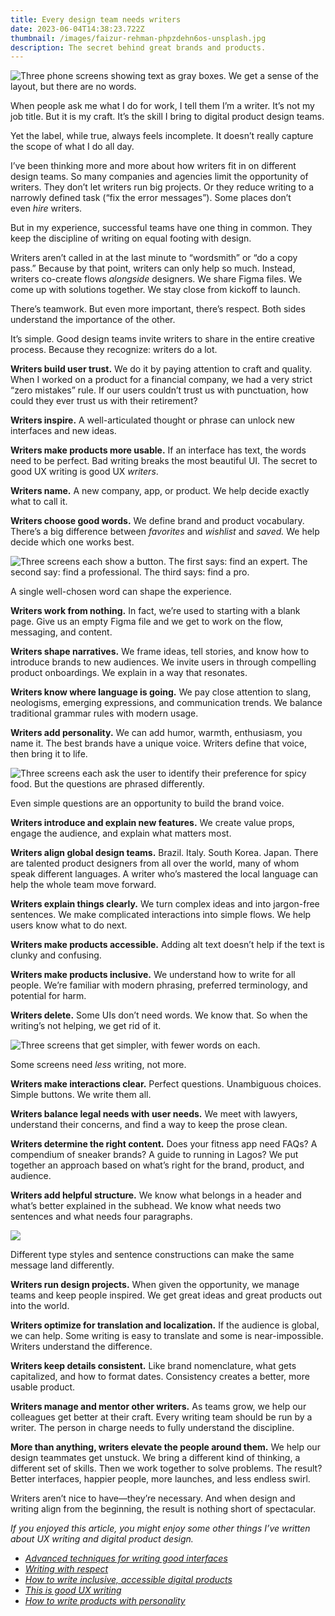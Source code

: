 ```yaml
---
title: Every design team needs writers
date: 2023-06-04T14:38:23.722Z
thumbnail: /images/faizur-rehman-phpzdehn6os-unsplash.jpg
description: The secret behind great brands and products.
---
```



![Three phone screens showing text as gray boxes. We get a sense of the layout, but there are no words.](https://miro.medium.com/v2/resize:fit:1000/1*Dq0ScxLJh__RL9G9ectpTQ.png)

When people ask me what I do for work, I tell them I’m a writer. It’s not my job title. But it is my craft. It’s the skill I bring to digital product design teams.

Yet the label, while true, always feels incomplete. It doesn’t really capture the scope of what I do all day.

I’ve been thinking more and more about how writers fit in on different design teams. So many companies and agencies limit the opportunity of writers. They don’t let writers run big projects. Or they reduce writing to a narrowly defined task (“fix the error messages”). Some places don’t even *hire* writers.

But in my experience, successful teams have one thing in common. They keep the discipline of writing on equal footing with design.

Writers aren’t called in at the last minute to “wordsmith” or “do a copy pass.” Because by that point, writers can only help so much. Instead, writers co-create flows *alongside* designers. We share Figma files. We come up with solutions together. We stay close from kickoff to launch.

There’s teamwork. But even more important, there’s respect. Both sides understand the importance of the other.

It’s simple. Good design teams invite writers to share in the entire creative process. Because they recognize: writers do a lot.

**Writers build user trust.** We do it by paying attention to craft and quality. When I worked on a product for a financial company, we had a very strict “zero mistakes” rule. If our users couldn’t trust us with punctuation, how could they ever trust us with their retirement?

**Writers inspire.** A well-articulated thought or phrase can unlock new interfaces and new ideas.

**Writers make products more usable.** If an interface has text, the words need to be perfect. Bad writing breaks the most beautiful UI. The secret to good UX writing is good UX *writers*.

**Writers name.** A new company, app, or product. We help decide exactly what to call it.

**Writers choose good words.** We define brand and product vocabulary. There’s a big difference between *favorites* and *wishlist* and *saved.* We help decide which one works best.

![Three screens each show a button. The first says: find an expert. The second say: find a professional. The third says: find a pro.](https://miro.medium.com/v2/resize:fit:1000/1*oy7PFQUpFOhQr7HIQ9mz3g.png)

A single well-chosen word can shape the experience.

**Writers work from nothing.** In fact, we’re used to starting with a blank page. Give us an empty Figma file and we get to work on the flow, messaging, and content.

**Writers shape narratives.** We frame ideas, tell stories, and know how to introduce brands to new audiences. We invite users in through compelling product onboardings. We explain in a way that resonates.

**Writers know where language is going.** We pay close attention to slang, neologisms, emerging expressions, and communication trends. We balance traditional grammar rules with modern usage.

**Writers add personality.** We can add humor, warmth, enthusiasm, you name it. The best brands have a unique voice. Writers define that voice, then bring it to life.

![Three screens each ask the user to identify their preference for spicy food. But the questions are phrased differently.](https://miro.medium.com/v2/resize:fit:1000/1*mD_0cdvAlX3rY01TNxRHgA.png)

Even simple questions are an opportunity to build the brand voice.

**Writers introduce and explain new features.** We create value props, engage the audience, and explain what matters most.

**Writers align global design teams.** Brazil. Italy. South Korea. Japan. There are talented product designers from all over the world, many of whom speak different languages. A writer who’s mastered the local language can help the whole team move forward.

**Writers explain things clearly.** We turn complex ideas and into jargon-free sentences. We make complicated interactions into simple flows. We help users know what to do next.

**Writers make products accessible.** Adding alt text doesn’t help if the text is clunky and confusing.

**Writers make products inclusive.** We understand how to write for all people. We’re familiar with modern phrasing, preferred terminology, and potential for harm.

**Writers delete.** Some UIs don’t need words. We know that. So when the writing’s not helping, we get rid of it.

![Three screens that get simpler, with fewer words on each.](https://miro.medium.com/v2/resize:fit:1000/1*gdfMuTNsiurv06ITsKSziA.png)

Some screens need *less* writing, not more.

**Writers make interactions clear.** Perfect questions. Unambiguous choices. Simple buttons. We write them all.

**Writers balance legal needs with user needs.** We meet with lawyers, understand their concerns, and find a way to keep the prose clean.

**Writers determine the right content.** Does your fitness app need FAQs? A compendium of sneaker brands? A guide to running in Lagos? We put together an approach based on what’s right for the brand, product, and audience.

**Writers add helpful structure.** We know what belongs in a header and what’s better explained in the subhead. We know what needs two sentences and what needs four paragraphs.

![](https://miro.medium.com/v2/resize:fit:1000/1*Q3T4tvQVmrGcZSrcEqMu8g.png)

Different type styles and sentence constructions can make the same message land differently.

**Writers run design projects.** When given the opportunity, we manage teams and keep people inspired. We get great ideas and great products out into the world.

**Writers optimize for translation and localization.** If the audience is global, we can help. Some writing is easy to translate and some is near-impossible. Writers understand the difference.

**Writers keep details consistent.** Like brand nomenclature, what gets capitalized, and how to format dates. Consistency creates a better, more usable product.

**Writers manage and mentor other writers.** As teams grow, we help our colleagues get better at their craft. Every writing team should be run by a writer. The person in charge needs to fully understand the discipline.

**More than anything, writers elevate the people around them.** We help our design teammates get unstuck. We bring a different kind of thinking, a different set of skills. Then we work together to solve problems. The result? Better interfaces, happier people, more launches, and less endless swirl.

Writers aren’t nice to have—they’re necessary. And when design and writing align from the beginning, the result is nothing short of spectacular.

*If you enjoyed this article, you might enjoy some other things I’ve written about UX writing and digital product design.*

* *[Advanced techniques for writing good interfaces](https://uxdesign.cc/advanced-techniques-for-writing-good-interfaces-c030ae60150)*
* *[Writing with respect](https://uxdesign.cc/writing-with-respect-fb3d9604a374)*
* *[How to write inclusive, accessible digital products](https://uxdesign.cc/how-to-write-inclusive-accessible-digital-products-2f4b35ec59a2)*
* *[This is good UX writing](https://uxdesign.cc/this-is-good-ux-writing-10c4b956a6c3)*
* *[How to write products with personality](https://uxdesign.cc/how-to-write-digital-products-with-personality-2f0bd6197248)*
